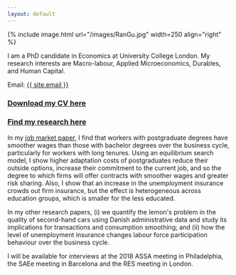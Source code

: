 ```yaml
---
layout: default
---
```


{% include image.html url="/images/RanGu.jpg" width=250 align="right" %}
<br>

I am a PhD candidate in Economics at University College London. My research interests are Macro-labour, Applied Microeconomics, Durables, and Human Capital.

Email: <a href="mailto:{{ site.email }}">{{ site.email }}</a>

### [Download my CV here](/cv/index.html)

### [Find my research here](/research/index.html)

In my [job market paper](https://drive.google.com/file/d/0B-yAdp5D_qlrLS12SURsTjFJdEU/view?usp=sharing), I find that workers with postgraduate degrees have smoother wages than those with bachelor degrees over the business cycle, particularly for workers with long tenures. Using an equilibrium search model, I show higher adaptation costs of postgraduates reduce their outside options, increase their commitment to the current job, and so the degree to which firms will offer contracts with smoother wages and greater risk sharing. Also, I show that an increase in the unemployment insurance crowds out firm insurance, but the effect is heterogeneous across education groups, which is smaller for the less educated.

In my other research papers, (i) we quantify the lemon's problem in the quality of second-hand cars using Danish administrative data and study its implications for transactions and consumption smoothing; and (ii) how the level of unemployment insurance changes labour force participation behaviour over the business cycle.

I will be available for interviews at the 2018 ASSA meeting in Philadelphia, the SAEe meeting in Barcelona and the RES meeting in London.
